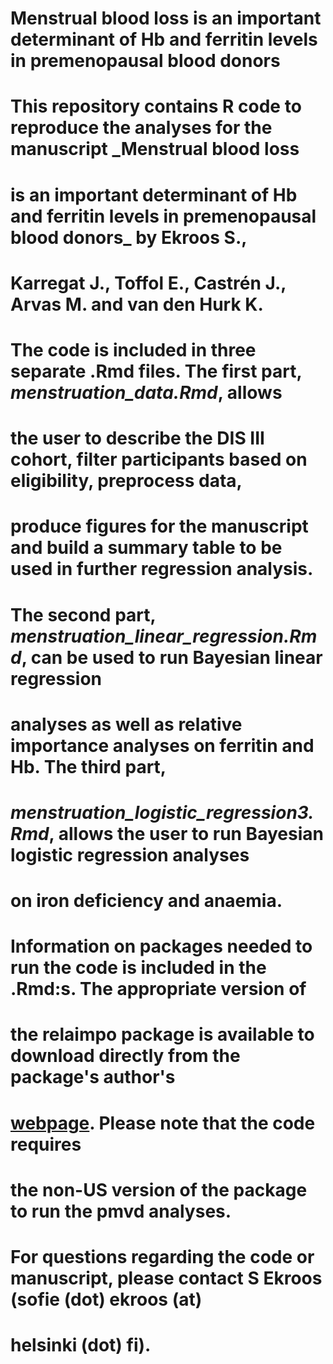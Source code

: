# **Menstrual blood loss is an important determinant of Hb and ferritin levels in premenopausal blood donors**
#
# This repository contains R code to reproduce the analyses for the manuscript _Menstrual blood loss 
# is an important determinant of Hb and ferritin levels in premenopausal blood donors_ by Ekroos S., 
# Karregat J., Toffol E., Castrén J., Arvas M. and van den Hurk K.
#
# The code is included in three separate .Rmd files. The first part, _menstruation_data.Rmd_, allows
# the user to describe the DIS III cohort, filter participants based on eligibility, preprocess data,  
# produce figures for the manuscript and build a summary table to be used in further regression analysis. 
# The second part, _menstruation_linear_regression.Rmd_, can be used to run Bayesian linear regression 
# analyses as well as relative importance analyses on ferritin and Hb. The third part, 
# _menstruation_logistic_regression3.Rmd_, allows the user to run Bayesian logistic regression analyses
# on iron deficiency and anaemia. 
#
# Information on packages needed to run the code is included in the .Rmd:s. The appropriate version of 
# the relaimpo package is available to download directly from the package's author's  
# [webpage](https://prof.bht-berlin.de/groemping/software/relaimpo/). Please note that the code requires 
# the non-US version of the package to run the pmvd analyses.
#
# For questions regarding the code or manuscript, please contact S Ekroos (sofie (dot) ekroos (at)
# helsinki (dot) fi).
